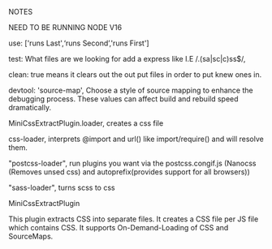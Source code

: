 NOTES

NEED TO BE RUNNING NODE V16

use: ['runs Last',‘runs Second’,'runs First']

test: What files are we looking for add a express like I.E /\.(sa|sc|c)ss$/,

clean: true means it clears out the out put files in order to put knew ones in.

devtool: 'source-map', Choose a style of source mapping to enhance the debugging process. These values can affect build and rebuild speed dramatically.

MiniCssExtractPlugin.loader, creates a css file

css-loader, interprets @import and url() like import/require() and will resolve them.

"postcss-loader", run plugins you want via the postcss.congif.js (Nanocss (Removes unsed css) and autoprefix(provides support for all browsers))

"sass-loader", turns scss to css

MiniCssExtractPlugin

This plugin extracts CSS into separate files. It creates a CSS file per JS file which contains CSS. It supports On-Demand-Loading of CSS and SourceMaps.



